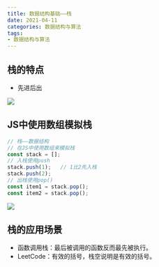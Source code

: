 ```yaml
---
title: 数据结构基础——栈
date: 2021-04-11
categories: 数据结构与算法
tags: 
- 数据结构与算法
---
```

## 栈的特点
* 先进后出

![](https://img-blog.csdnimg.cn/img_convert/88fb3fe8f8fe9e9c2ed4dd2c5c94fee0.png)

## JS中使用数组模拟栈
```js
// 栈——数据结构
// 在JS中使用数组来模拟栈
const stack = [];
// 入栈使用push
stack.push(1);   // 1比2先入栈
stack.push(2);
// 出栈使用pop()
const item1 = stack.pop();
const item2 = stack.pop();

```

![](https://img-blog.csdnimg.cn/img_convert/1b274931231023ed40ee98de2efb1011.png)
## 栈的应用场景
* 函数调用栈：最后被调用的函数反而最先被执行。
* LeetCode：有效的括号，栈空说明是有效的括号。